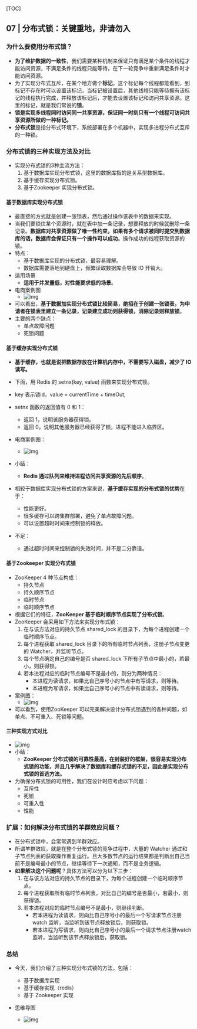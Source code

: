 [TOC]

## 07 | 分布式锁：关键重地，非请勿入

### 为什么要使用分布式锁？

-   **为了维护数据的一致性**，我们需要某种机制来保证只有满足某个条件的线程才能访问资源，不满足条件的线程只能等待，在下一轮竞争中重新满足条件时才能访问资源。
-   为了实现分布式互斥，在某个地方做个**标记**，这个标记每个线程都能看到，到标记不存在时可以设置该标记，当标记被设置后，其他线程只能等待拥有该标记的线程执行完成，并释放该标记后，才能去设置该标记和访问共享资源。这里的标记，就是我们常说的**锁**。
-   **锁是实现多线程同时访问同一共享资源，保证同一时刻只有一个线程可访问共享资源所做的一种标记。**
-   **分布式锁**是指分布式环境下，系统部署在多个机器中，实现多进程分布式互斥的一种锁。

### 分布式锁的三种实现方法及对比

-   实现分布式锁的3种主流方法：
    1.  基于数据库实现分布式锁，这里的数据库指的是关系型数据库。
    2.  基于缓存实现分布式锁。
    3.  基于Zookeeper 实现分布式锁。

#### 基于数据库实现分布式锁

-   最直接的方式就是创建一张锁表，然后通过操作该表中的数据来实现。
-   当我们要锁住某个资源时，就在表中加一条记录，想要释放的时候就删除一条记录。**数据库对共享资源做了唯一性约束，如果有多个请求被同时提交到数据库的话，数据库会保证只有一个操作可以成功**。操作成功的线程获取资源的锁。
-   特点：
    -   基于数据库实现的分布式锁，最容易理解。
    -   数据库需要落地到硬盘上，频繁读取数据库会导致 IO 开销大。
-   适用场景
    -   **适用于并发量低，对性能要求低的场景**。
-   电商案例图
    -   ![img](imgs/f58d1ef2d7896a9da85dbbe98f8de9aa.png)
-   可以看出，**基于数据加实现分布式锁比较简易，绝招在于创建一张锁表，为申请者在锁表里建立一条记录，记录建立成功则获得锁，消除记录则释放锁**。
-   主要的两个缺点：
    -   单点故障问题
    -   死锁问题

#### 基于缓存实现分布式锁

-   **基于缓存，也就是说把数据存放在计算机内存中，不需要写入磁盘，减少了 IO 读写。**
-   下面，用 Redis 的 setnx(key, value) 函数来实现分布式锁。
-   key 表示锁id，value = currentTime + timeOut,
-   setnx 函数的返回值有 0 和 1：
    -   返回 1，说明该服务器获得锁。
    -   返回 0，说明其他服务器已经获得了锁，进程不能进入临界区。

-   电商案例图：
    -   ![img](imgs/a5565f3f58ce13d7ce2f9679af6e730c.png)
-   小结：
    -   **Redis 通过队列来维持进程访问共享资源的先后顺序**。
-   相较于数据库实现分布式锁的方案来说，**基于缓存实现的分布式锁的优势**在于：
    -   性能更好。
    -   很多缓存可以跨集群部署，避免了单点故障问题。
    -   可以设置超时时间来控制锁的释放。
-   不足：
    -   通过超时时间来控制锁的失效时间，并不是二分靠谱。

#### 基于Zookeeper 实现分布式锁

-   ZooKeeper 4 种节点构成：
    -   持久节点
    -   持久顺序节点
    -   临时节点
    -   临时顺序节点
-   根据它们的特征，**ZooKeeper 基于临时顺序节点实现了分布式锁**。
-   ZooKeeper 会采用如下方法来实现分布式锁：
    1.  在与该方法对应的持久节点 shared_lock 的目录下，为每个进程创建一个临时顺序节点。
    2.  每个进程获取 shared_lock 目录下的所有临时节点列表，注册子节点变更的 Watcher，并监听节点。
    3.  每个节点确定自己的编号是否 shared_lock 下所有子节点中最小的，若最小，则获得锁。
    4.  若本进程对应的临时节点编号不是最小的，则分为两种情况：
        -   本进程为读请求，如果比自己序号小的节点中有写请求，则等待。
        -   本进程为写请求，如果比自己序号小的节点中有读请求，则等待。
-   案例图：
    -   ![img](imgs/b1404782160c8f79a19a9d289d73234f.png)
-   可以看到，使用ZooKeeper 可以完美解决设计分布式锁遇到的各种问题，如单点、不可重入、死锁等问题。

#### 三种实现方式对比

-   ![img](imgs/daea1d41a6b72c288d292adf45ad4bb9.jpg)
-   小结：
    -   **ZooKeeper 分布式锁的可靠性最高，在封装好的框架，很容易实现分布式锁的功能，并且几乎解决了数据库和缓存式锁的不足，因此是实现分布式锁的首选方法。**
-   为确保分布式锁的可用性，我们在设计时应考虑以下问题：
    -   互斥性
    -   死锁
    -   可重入性
    -   性能

### 扩展：如何解决分布式锁的羊群效应问题？

-   在分布式锁中，会常常遇到羊群效应。
-   所谓羊群效应，就是在整个分布式锁的竞争过程中，大量的 Watcher 通过和子节点列表的获取操作重复运行。且大多数节点的运行结果都是判断出自己当前不是编号最小的节点，继续等待下一次通知，而不是业务逻辑。
-   **如果解决这个问题呢**？具体方法可以分为以下三步：
    1.  在与该方法对应的持久节点的目录下，为每个进程创建一个临时顺序节点。
    2.  每个进程获取所有临时节点列表，对比自己的编号是否最小，若最小，则获得锁。
    3.  若本进程对应的临时节点编号不是最小，则继续判断。
        -   若本进程为读请求，则向比自己序号小的最后一个写请求节点注册watch 监听，当监听到该节点释放锁后，则获取锁。
        -   若本进程为写请求，则向比自己序号小的最后一个请求节点注册watch 监听，当监听到该节点释放锁后，获取锁。

### 总结

-   今天，我们介绍了三种实现分布式锁的方法，包括：
    -   基于数据库实现
    -   基于缓存实现（redis）
    -   基于 Zookeeper 实现

-   思维导图
    -   ![img](imgs/6a499efd54c55448dfd73cc24a74a502.png)
